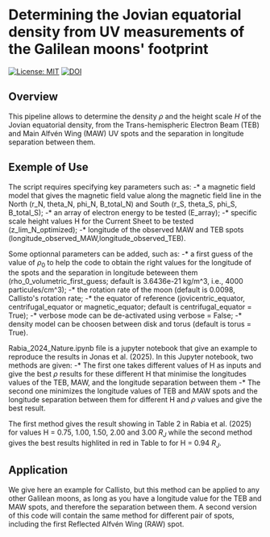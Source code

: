 # Determining the Jovian equatorial density from UV measurements of the Galilean moons' footprint

[![License: MIT](https://img.shields.io/badge/License-MIT-yellow.svg)](https://opensource.org/licenses/MIT)
[![DOI](https://zenodo.org/badge/876014209.svg)](https://zenodo.org/badge/latestdoi/876014209)


## Overview
This pipeline allows to determine the density $\rho$ and the height scale $H$ of the Jovian equatorial density, from the Trans-hemispheric Electron Beam (TEB) and Main Alfvén Wing (MAW) UV spots and the separation in longitude separation between them.


## Exemple of Use
The script requires specifying key parameters such as:
  -* a magnetic field model that gives the magnetic field value along the magnetic field line in the North (r_N, theta_N, phi_N, B_total_N) and South (r_S, theta_S, phi_S, B_total_S);
  -* an array of electron energy to be tested (E_array);
  -* specific scale height values H for the Current Sheet to be tested (z_lim_N_optimized);
  -* longitude of the observed MAW and TEB spots (longitude_observed_MAW,longitude_observed_TEB).
  
Some optionnal parameters can be added, such as:
  -* a first guess of the value of $\rho_0$ to help the code to obtain the right values for the longitude of the spots and the separation in longitude beteween them (rho_0_volumetric_first_guess; default is 3.6436e-21 kg/m^3, i.e., 4000 particules/cm^3);
  -* the rotation rate of the moon (default is 0.0098, Callisto's rotation rate;
  -* the equator of reference (jovicentric_equator, centrifugal_equator or magnetic_equator; default is centrifugal_equator = True);
  -* verbose mode can be de-activated using verbose = False;
  -* density model can be choosen between disk and torus (default is torus = True).

Rabia_2024_Nature.ipynb file is a jupyter notebook that give an example to reproduce the results in Jonas et al. (2025).
In this Jupyter notebook, two methods are given:
  -* The first one takes different values of H as inputs and give the best $\rho$ results for these different H that minimise the longitudes values of the TEB, MAW, and the longitude separation between them
  -* The second one minimizes the longitude values of TEB and MAW spots and the longitude separation between them for different H and $\rho$ values and give the best result.

The first method gives the result showing in Table 2 in Rabia et al. (2025) for values H = 0.75, 1.00, 1.50, 2.00 and 3.00 $R_J$ while the second method gives the best results highlited in red in Table to for H = 0.94 $R_J$.

## Application
We give here an example for Callisto, but this method can be applied to any other Galilean moons, as long as you have a longitude value for the TEB and MAW spots, and therefore the separation between them.
A second version of this code will contain the same method for different pair of spots, including the first Reflected Alfvén Wing (RAW) spot.

